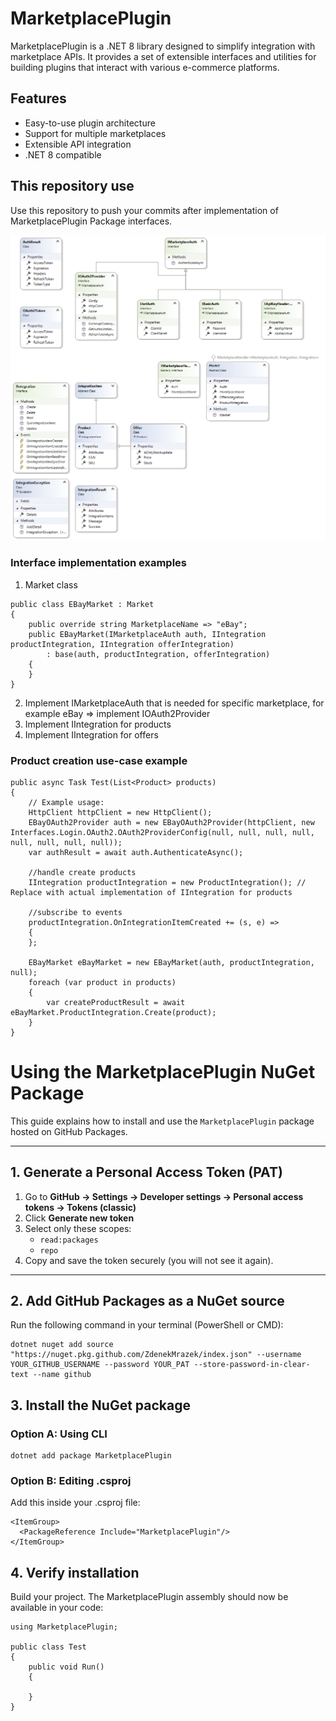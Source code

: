 # MarketplacePlugin

MarketplacePlugin is a .NET 8 library designed to simplify integration with marketplace APIs. It provides a set of extensible interfaces and utilities for building plugins that interact with various e-commerce platforms.

## Features

- Easy-to-use plugin architecture
- Support for multiple marketplaces
- Extensible API integration
- .NET 8 compatible

## This repository use
Use this repository to push your commits after implementation of MarketplacePlugin Package interfaces.

![Marketplace Class Diagram](/MarketplacePlugin/ClassDiagram.png)

### Interface implementation examples

1. Market class
```
public class EBayMarket : Market
{
    public override string MarketplaceName => "eBay";
    public EBayMarket(IMarketplaceAuth auth, IIntegration productIntegration, IIntegration offerIntegration)
        : base(auth, productIntegration, offerIntegration)
    {
    }
}
```

2. Implement IMarketplaceAuth that is needed for specific marketplace, for example eBay => implement IOAuth2Provider
3. Implement IIntegration for products
4. Implement IIntegration for offers

### Product creation use-case example
```
public async Task Test(List<Product> products)
{
    // Example usage:
    HttpClient httpClient = new HttpClient();
    EBayOAuth2Provider auth = new EBayOAuth2Provider(httpClient, new Interfaces.Login.OAuth2.OAuth2ProviderConfig(null, null, null, null, null, null, null, null));
    var authResult = await auth.AuthenticateAsync();

    //handle create products
    IIntegration productIntegration = new ProductIntegration(); // Replace with actual implementation of IIntegration for products

    //subscribe to events
    productIntegration.OnIntegrationItemCreated += (s, e) =>
    {
    };

    EBayMarket eBayMarket = new EBayMarket(auth, productIntegration, null);
    foreach (var product in products)
    {
        var createProductResult = await eBayMarket.ProductIntegration.Create(product);
    }
}
```



# Using the MarketplacePlugin NuGet Package

This guide explains how to install and use the `MarketplacePlugin` package hosted on GitHub Packages.

---

## 1. Generate a Personal Access Token (PAT)

1. Go to **GitHub → Settings → Developer settings → Personal access tokens → Tokens (classic)**  
2. Click **Generate new token**  
3. Select only these scopes:
   - `read:packages`
   - `repo` 
4. Copy and save the token securely (you will not see it again).

---

## 2. Add GitHub Packages as a NuGet source

Run the following command in your terminal (PowerShell or CMD):
```
dotnet nuget add source "https://nuget.pkg.github.com/ZdenekMrazek/index.json" --username YOUR_GITHUB_USERNAME --password YOUR_PAT --store-password-in-clear-text --name github
```
## 3. Install the NuGet package

### Option A: Using CLI
```
dotnet add package MarketplacePlugin
```
### Option B: Editing .csproj
Add this inside your .csproj file:

```
<ItemGroup>
  <PackageReference Include="MarketplacePlugin"/>
</ItemGroup>
```

## 4. Verify installation

Build your project. The MarketplacePlugin assembly should now be available in your code:

```
using MarketplacePlugin;

public class Test
{
    public void Run()
    {
        
    }
}
```